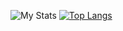![My Stats](https://github-readme-stats.vercel.app/api?username=npacqueriaud&show_icons=true&theme=tokyonight&include_all_commits&count_private)
[![Top Langs](https://github-readme-stats.vercel.app/api/top-langs/?username=anuraghazra&layout=compact)](https://github.com/anuraghazra/github-readme-stats)

